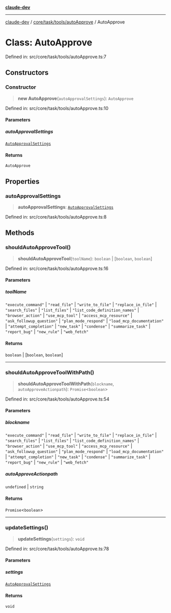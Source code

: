 [**claude-dev**](../../../../../README.md)

***

[claude-dev](../../../../../README.md) / [core/task/tools/autoApprove](../README.md) / AutoApprove

# Class: AutoApprove

Defined in: src/core/task/tools/autoApprove.ts:7

## Constructors

### Constructor

> **new AutoApprove**(`autoApprovalSettings`): `AutoApprove`

Defined in: src/core/task/tools/autoApprove.ts:10

#### Parameters

##### autoApprovalSettings

[`AutoApprovalSettings`](../../../../../shared/AutoApprovalSettings/interfaces/AutoApprovalSettings.md)

#### Returns

`AutoApprove`

## Properties

### autoApprovalSettings

> **autoApprovalSettings**: [`AutoApprovalSettings`](../../../../../shared/AutoApprovalSettings/interfaces/AutoApprovalSettings.md)

Defined in: src/core/task/tools/autoApprove.ts:8

## Methods

### shouldAutoApproveTool()

> **shouldAutoApproveTool**(`toolName`): `boolean` \| \[`boolean`, `boolean`\]

Defined in: src/core/task/tools/autoApprove.ts:16

#### Parameters

##### toolName

`"execute_command"` | `"read_file"` | `"write_to_file"` | `"replace_in_file"` | `"search_files"` | `"list_files"` | `"list_code_definition_names"` | `"browser_action"` | `"use_mcp_tool"` | `"access_mcp_resource"` | `"ask_followup_question"` | `"plan_mode_respond"` | `"load_mcp_documentation"` | `"attempt_completion"` | `"new_task"` | `"condense"` | `"summarize_task"` | `"report_bug"` | `"new_rule"` | `"web_fetch"`

#### Returns

`boolean` \| \[`boolean`, `boolean`\]

***

### shouldAutoApproveToolWithPath()

> **shouldAutoApproveToolWithPath**(`blockname`, `autoApproveActionpath`): `Promise`\<`boolean`\>

Defined in: src/core/task/tools/autoApprove.ts:54

#### Parameters

##### blockname

`"execute_command"` | `"read_file"` | `"write_to_file"` | `"replace_in_file"` | `"search_files"` | `"list_files"` | `"list_code_definition_names"` | `"browser_action"` | `"use_mcp_tool"` | `"access_mcp_resource"` | `"ask_followup_question"` | `"plan_mode_respond"` | `"load_mcp_documentation"` | `"attempt_completion"` | `"new_task"` | `"condense"` | `"summarize_task"` | `"report_bug"` | `"new_rule"` | `"web_fetch"`

##### autoApproveActionpath

`undefined` | `string`

#### Returns

`Promise`\<`boolean`\>

***

### updateSettings()

> **updateSettings**(`settings`): `void`

Defined in: src/core/task/tools/autoApprove.ts:78

#### Parameters

##### settings

[`AutoApprovalSettings`](../../../../../shared/AutoApprovalSettings/interfaces/AutoApprovalSettings.md)

#### Returns

`void`
